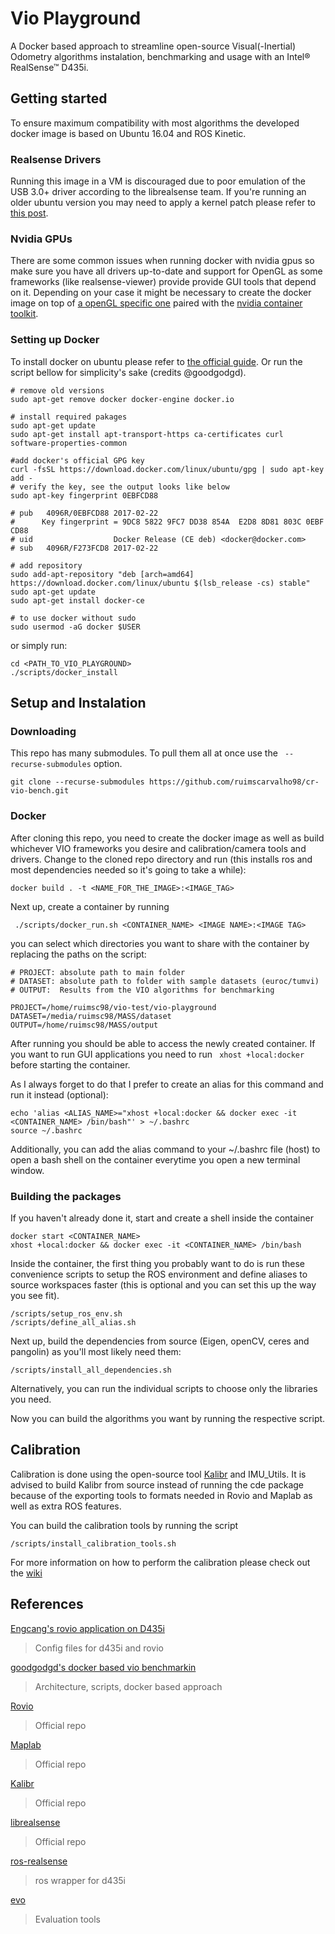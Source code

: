 # Vio Playground

A Docker based approach to streamline open-source Visual(-Inertial) Odometry algorithms instalation, benchmarking and usage with an Intel® RealSense™ D435i.

## Getting started

To ensure maximum compatibility with most algorithms the developed docker image is based on Ubuntu 16.04 and ROS Kinetic.

### Realsense Drivers

Running this image in a VM is discouraged due to poor emulation of the USB 3.0+ driver according to the librealsense team.
If you're running an older ubuntu version you may need to apply a kernel patch please refer to [this post](https://dev.intelrealsense.com/docs/compiling-librealsense-for-linux-ubuntu-guide).

### Nvidia GPUs

There are some common issues when running docker with nvidia gpus so make sure you have all drivers up-to-date and support for OpenGL as some frameworks (like realsense-viewer) provide 
provide GUI tools that depend on it. Depending on your case it might be necessary to create the docker image on top of [a openGL specific one](https://hub.docker.com/r/nvidia/opengl) paired with
the [nvidia container toolkit](https://github.com/NVIDIA/nvidia-docker).

### Setting up Docker

To install docker on ubuntu please refer to [the official guide](https://docs.docker.com/engine/install/ubuntu/). Or run the script bellow for 
simplicity's sake (credits @goodgodgd).

```
# remove old versions
sudo apt-get remove docker docker-engine docker.io

# install required pakages
sudo apt-get update
sudo apt-get install apt-transport-https ca-certificates curl software-properties-common

#add docker's official GPG key
curl -fsSL https://download.docker.com/linux/ubuntu/gpg | sudo apt-key add -
# verify the key, see the output looks like below
sudo apt-key fingerprint 0EBFCD88

# pub   4096R/0EBFCD88 2017-02-22
#      Key fingerprint = 9DC8 5822 9FC7 DD38 854A  E2D8 8D81 803C 0EBF CD88
# uid                  Docker Release (CE deb) <docker@docker.com>
# sub   4096R/F273FCD8 2017-02-22

# add repository
sudo add-apt-repository "deb [arch=amd64] https://download.docker.com/linux/ubuntu $(lsb_release -cs) stable"
sudo apt-get update
sudo apt-get install docker-ce

# to use docker without sudo
sudo usermod -aG docker $USER
```
or simply run:

```
cd <PATH_TO_VIO_PLAYGROUND>
./scripts/docker_install
```
## Setup and Instalation

### Downloading

This repo has many submodules. To pull them all at once use the ``` --recurse-submodules``` option.

```
git clone --recurse-submodules https://github.com/ruimscarvalho98/cr-vio-bench.git
```

### Docker

After cloning this repo, you need to create the docker image as well as build whichever VIO frameworks you desire and calibration/camera tools and drivers.
Change to the cloned repo directory and run (this installs ros and most dependencies needed so it's going to take a while):

```
docker build . -t <NAME_FOR_THE_IMAGE>:<IMAGE_TAG>
```

Next up, create a container by running 

``` ./scripts/docker_run.sh <CONTAINER_NAME> <IMAGE NAME>:<IMAGE TAG>``` 

you can select which directories you want to share with the container by replacing the paths on the script:

```
# PROJECT: absolute path to main folder  
# DATASET: absolute path to folder with sample datasets (euroc/tumvi)
# OUTPUT:  Results from the VIO algorithms for benchmarking

PROJECT=/home/ruimsc98/vio-test/vio-playground
DATASET=/media/ruimsc98/MASS/dataset
OUTPUT=/home/ruimsc98/MASS/output
```
After running you should be able to access the newly created container. If you want to run GUI applications you need to run
``` xhost +local:docker``` before starting the container.

As I always forget to do that I prefer to create an alias for this command and run it instead (optional):

```
echo 'alias <ALIAS_NAME>="xhost +local:docker && docker exec -it <CONTAINER_NAME> /bin/bash"' > ~/.bashrc
source ~/.bashrc
```

Additionally, you can add the alias command to your ~/.bashrc file (host) to open a bash shell on the container everytime you open a new terminal window.  

### Building the packages

If you haven't already done it, start and create a shell inside the container

```
docker start <CONTAINER_NAME>
xhost +local:docker && docker exec -it <CONTAINER_NAME> /bin/bash
```
Inside the container, the first thing you probably want to do is run these convenience scripts to setup the ROS environment and define aliases to source workspaces faster (this is optional and you can set this up the way you see fit).

```
/scripts/setup_ros_env.sh
/scripts/define_all_alias.sh
```

Next up, build the dependencies from source (Eigen, openCV, ceres and pangolin) as you'll most likely need them:

```
/scripts/install_all_dependencies.sh
```

Alternatively, you can run the individual scripts to choose only the libraries you need.

Now you can build the algorithms you want by running the respective script.


## Calibration

Calibration is done using the open-source tool [Kalibr](https://github.com/ethz-asl/kalibr) and IMU_Utils. It is advised to build Kalibr from source instead of 
running the cde package because of the exporting tools to formats needed in Rovio and Maplab as well as extra ROS features.

You can build the calibration tools by running the script
```
/scripts/install_calibration_tools.sh
```

For more information on how to perform the calibration please check out the [wiki](https://github.com/ruimscarvalho98/vio-playground/wiki/Calibration)

## References

[Engcang's rovio application on D435i](https://github.com/engcang/rovio-application)
> Config files for d435i and rovio

[goodgodgd's docker based vio benchmarkin](https://github.com/goodgodgd/docker-vo-bench)
> Architecture, scripts, docker based approach

[Rovio](https://github.com/ethz-asl/rovio)
> Official repo

[Maplab](https://github.com/ethz-asl/maplab)
> Official repo

[Kalibr](https://github.com/ethz-asl/kalibr/wiki/calibrating-the-vi-sensor)
> Official repo

[librealsense](https://github.com/IntelRealSense/librealsense)
>Official repo

[ros-realsense](https://github.com/IntelRealSense/realsense-ros)
>ros wrapper for d435i

[evo](https://github.com/MichaelGrupp/evo/wiki)
>Evaluation tools







